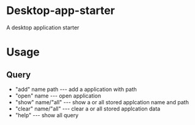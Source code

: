 # Desktop-app-starter
A desktop application starter
# Usage
## Query
*   "add" name path --- add a application with path
*   "open" name --- open application 
*   "show" name/"all"   --- show a or all stored applcation name and path
*   "clear" name/"all"  --- clear a or all stored applcation data
*   "help"  --- show all query

